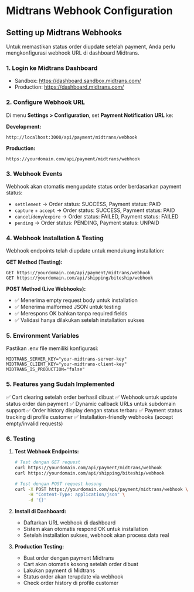 # Midtrans Webhook Configuration

## Setting up Midtrans Webhooks

Untuk memastikan status order diupdate setelah payment, Anda perlu mengkonfigurasi webhook URL di dashboard Midtrans.

### 1. Login ke Midtrans Dashboard
- Sandbox: https://dashboard.sandbox.midtrans.com/
- Production: https://dashboard.midtrans.com/

### 2. Configure Webhook URL
Di menu **Settings > Configuration**, set **Payment Notification URL** ke:

**Development:**
```
http://localhost:3000/api/payment/midtrans/webhook
```

**Production:**
```
https://yourdomain.com/api/payment/midtrans/webhook
```

### 3. Webhook Events
Webhook akan otomatis mengupdate status order berdasarkan payment status:
- `settlement` → Order status: SUCCESS, Payment status: PAID
- `capture` + `accept` → Order status: SUCCESS, Payment status: PAID
- `cancel`/`deny`/`expire` → Order status: FAILED, Payment status: FAILED
- `pending` → Order status: PENDING, Payment status: UNPAID

### 4. Webhook Installation & Testing
Webhook endpoints telah diupdate untuk mendukung installation:

**GET Method (Testing):**
```
GET https://yourdomain.com/api/payment/midtrans/webhook
GET https://yourdomain.com/api/shipping/biteship/webhook
```

**POST Method (Live Webhooks):**
- ✅ Menerima empty request body untuk installation
- ✅ Menerima malformed JSON untuk testing
- ✅ Merespons OK bahkan tanpa required fields
- ✅ Validasi hanya dilakukan setelah installation sukses

### 5. Environment Variables
Pastikan .env file memiliki konfigurasi:
```
MIDTRANS_SERVER_KEY="your-midtrans-server-key"
MIDTRANS_CLIENT_KEY="your-midtrans-client-key"
MIDTRANS_IS_PRODUCTION="false"
```

### 5. Features yang Sudah Implemented
✅ Cart clearing setelah order berhasil dibuat
✅ Webhook untuk update status order dan payment
✅ Dynamic callback URLs untuk subdomain support
✅ Order history display dengan status terbaru
✅ Payment status tracking di profile customer
✅ Installation-friendly webhooks (accept empty/invalid requests)

### 6. Testing
1. **Test Webhook Endpoints:**
   ```bash
   # Test dengan GET request
   curl https://yourdomain.com/api/payment/midtrans/webhook
   curl https://yourdomain.com/api/shipping/biteship/webhook
   
   # Test dengan POST request kosong
   curl -X POST https://yourdomain.com/api/payment/midtrans/webhook \
        -H "Content-Type: application/json" \
        -d '{}'
   ```

2. **Install di Dashboard:**
   - Daftarkan URL webhook di dashboard
   - Sistem akan otomatis respond OK untuk installation
   - Setelah installation sukses, webhook akan process data real

3. **Production Testing:**
   - Buat order dengan payment Midtrans
   - Cart akan otomatis kosong setelah order dibuat  
   - Lakukan payment di Midtrans
   - Status order akan terupdate via webhook
   - Check order history di profile customer
